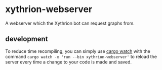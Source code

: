 # xythrion-webserver

A webserver which the Xythrion bot can request graphs from.

## development

To reduce time recompiling, you can simply use [cargo watch](https://github.com/watchexec/cargo-watch) with the command `cargo watch -x 'run --bin xythrion-webserver'` to reload the server every time a change to your code is made and saved.
